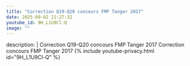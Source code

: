 ```yaml
---
title: "Correction Q19-Q20 concours FMP Tanger 2017"
date: 2025-09-02 21:27:32 
youtube_id: 9H_L1U9Cl-Q
image: ""
---
```

description: |
  Correction Q19-Q20 concours FMP Tanger 2017
  Correction  concours FMP Tanger 2017
{% include youtube-privacy.html id="9H_L1U9Cl-Q" %}
